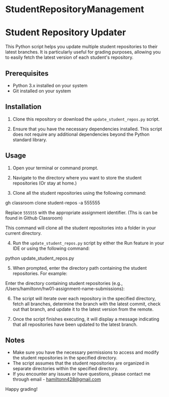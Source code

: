# StudentRepositoryManagement

# Student Repository Updater

This Python script helps you update multiple student repositories to their latest branches. It is particularly useful for grading purposes, allowing you to easily fetch the latest version of each student's repository.

## Prerequisites

- Python 3.x installed on your system
- Git installed on your system

## Installation

1. Clone this repository or download the `update_student_repos.py` script.

2. Ensure that you have the necessary dependencies installed. This script does not require any additional dependencies beyond the Python standard library.

## Usage

1. Open your terminal or command prompt.

2. Navigate to the directory where you want to store the student repositories (Or stay at home.)

3. Clone all the student repositories using the following command:

gh classroom clone student-repos -a 555555

Replace `555555` with the appropriate assignment identifier. (Ths is can be found in Github Classroom)

This command will clone all the student repositories into a folder in your current directory.

4. Run the `update_student_repos.py` script by either the Run feature in your IDE or using the following command:

python update_student_repos.py

5. When prompted, enter the directory path containing the student repositories. For example:

Enter the directory containing student repositories (e.g., /Users/hamiltonn/hw01-assignment-name-submissions):


6. The script will iterate over each repository in the specified directory, fetch all branches, determine the branch with the latest commit, check out that branch, and update it to the latest version from the remote.

7. Once the script finishes executing, it will display a message indicating that all repositories have been updated to the latest branch.

## Notes

- Make sure you have the necessary permissions to access and modify the student repositories in the specified directory.
- The script assumes that the student repositories are organized in separate directories within the specified directory.
- If you encounter any issues or have questions, please contact me through email - hamiltonn428@gmail.com 

Happy grading!